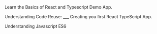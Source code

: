 Learn the Basics of React and Typescript Demo App.

Understanding Code Reuse:
___ Creating you first React TypeScript App.

Understanding Javascript ES6